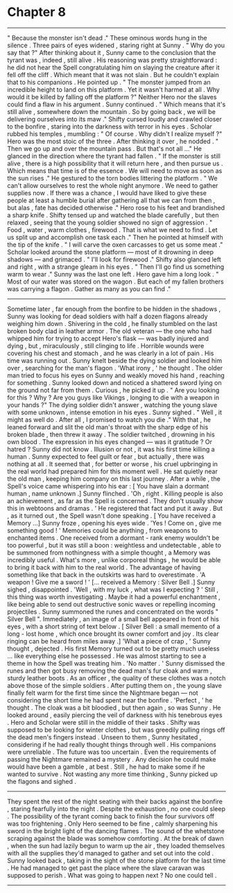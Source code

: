 
# Chapter 8


---

" Because the monster isn't dead ."
These ominous words hung in the silence . Three pairs of eyes widened , staring right at Sunny .
" Why do you say that ?"
After thinking about it , Sunny came to the conclusion that the tyrant was , indeed , still alive . His reasoning was pretty straightforward : he did not hear the Spell congratulating him on slaying the creature after it fell off the cliff . Which meant that it was not slain .
But he couldn't explain that to his companions .
He pointed up .
" The monster jumped from an incredible height to land on this platform . Yet it wasn't harmed at all . Why would it be killed by falling off the platform ?"
Neither Hero nor the slaves could find a flaw in his argument .
Sunny continued .
" Which means that it's still alive , somewhere down the mountain . So by going back , we will be delivering ourselves into its maw ."
Shifty cursed loudly and crawled closer to the bonfire , staring into the darkness with terror in his eyes . Scholar rubbed his temples , mumbling :
" Of course . Why didn't I realize myself ?"
Hero was the most stoic of the three . After thinking it over , he nodded .
" Then we go up and over the mountain pass . But that's not all …"
He glanced in the direction where the tyrant had fallen .
" If the monster is still alive , there is a high possibility that it will return here , and then pursue us . Which means that time is of the essence . We will need to move as soon as the sun rises ."
He gestured to the torn bodies littering the platform .
" We can't allow ourselves to rest the whole night anymore . We need to gather supplies now . If there was a chance , I would have liked to give these people at least a humble burial after gathering all that we can from then , but alas , fate has decided otherwise ."
Hero rose to his feet and brandished a sharp knife . Shifty tensed up and watched the blade carefully , but then relaxed , seeing that the young soldier showed no sign of aggression .
" Food , water , warm clothes , firewood . That is what we need to find . Let us split up and accomplish one task each ."
Then he pointed at himself with the tip of the knife .
" I will carve the oxen carcasses to get us some meat ."
Scholar looked around the stone platform — most of it drowning in deep shadows — and grimaced .
" I'll look for firewood ."
Shifty also glanced left and right , with a strange gleam in his eyes .
" Then I'll go find us something warm to wear ."
Sunny was the last one left . Hero gave him a long look .
" Most of our water was stored on the wagon . But each of my fallen brothers was carrying a flagon . Gather as many as you can find ."
***
Sometime later , far enough from the bonfire to be hidden in the shadows , Sunny was looking for dead soldiers with half a dozen flagons already weighing him down . Shivering in the cold , he finally stumbled on the last broken body clad in leather armor .
The old veteran — the one who had whipped him for trying to accept Hero's flask — was badly injured and dying , but , miraculously , still clinging to life . Horrible wounds were covering his chest and stomach , and he was clearly in a lot of pain .
His time was running out .
Sunny knelt beside the dying soldier and looked him over , searching for the man's flagon .
'What irony , ' he thought .
The older man tried to focus his eyes on Sunny and weakly moved his hand , reaching for something . Sunny looked down and noticed a shattered sword lying on the ground not far from them . Curious , he picked it up .
" Are you looking for this ? Why ? Are you guys like Vikings , longing to die with a weapon in your hands ?"
The dying soldier didn't answer , watching the young slave with some unknown , intense emotion in his eyes .
Sunny sighed .
" Well , it might as well do . After all , I promised to watch you die ."
With that , he leaned forward and slit the old man's throat with the sharp edge of his broken blade , then threw it away . The soldier twitched , drowning in his own blood . The expression in his eyes changed — was it gratitude ? Or hatred ? Sunny did not know .
Illusion or not , it was his first time killing a human . Sunny expected to feel guilt or fear , but actually , there was nothing at all . It seemed that , for better or worse , his cruel upbringing in the real world had prepared him for this moment well .
He sat quietly near the old man , keeping him company on this last journey .
After a while , the Spell's voice came whispering into his ear :
[ You have slain a dormant human , name unknown .]
Sunny flinched .
'Oh , right . Killing people is also an achievement , as far as the Spell is concerned . They don't usually show this in webtoons and dramas . '
He registered that fact and put it away . But , as it turned out , the Spell wasn't done speaking .
[ You have received a Memory …]
Sunny froze , opening his eyes wide .
'Yes ! Come on , give me something good ! '
Memories could be anything , from weapons to enchanted items . One received from a dormant - rank enemy wouldn't be too powerful , but it was still a boon : weightless and undetectable , able to be summoned from nothingness with a simple thought , a Memory was incredibly useful . What's more , unlike corporeal things , he would be able to bring it back with him to the real world . The advantage of having something like that back in the outskirts was hard to overestimate .
'A weapon ! Give me a sword ! '
[... received a Memory : Silver Bell .]
Sunny sighed , disappointed .
'Well , with my luck , what was I expecting ? '
Still , this thing was worth investigating . Maybe it had a powerful enchantment , like being able to send out destructive sonic waves or repelling incoming projectiles .
Sunny summoned the runes and concentrated on the words " Silver Bell ". Immediately , an image of a small bell appeared in front of his eyes , with a short string of text below .
[ Silver Bell : a small memento of a long - lost home , which once brought its owner comfort and joy . Its clear ringing can be heard from miles away .]
'What a piece of crap , ' Sunny thought , dejected .
His first Memory turned out to be pretty much useless … like everything else he possessed . He was almost starting to see a theme in how the Spell was treating him .
'No matter . '
Sunny dismissed the runes and then got busy removing the dead man's fur cloak and warm , sturdy leather boots . As an officer , the quality of these clothes was a notch above those of the simple soldiers . After putting them on , the young slave finally felt warm for the first time since the Nightmare began — not considering the short time he had spent near the bonfire .
'Perfect , ' he thought .
The cloak was a bit bloodied , but then again , so was Sunny .
He looked around , easily piercing the veil of darkness with his tenebrous eyes . Hero and Scholar were still in the middle of their tasks . Shifty was supposed to be looking for winter clothes , but was greedily pulling rings off the dead men's fingers instead . Unseen to them , Sunny hesitated , considering if he had really thought things through well .
His companions were unreliable . The future was too uncertain . Even the requirements of passing the Nightmare remained a mystery . Any decision he could make would have been a gamble , at best .
Still , he had to make some if he wanted to survive .
Not wasting any more time thinking , Sunny picked up the flagons and sighed .
***
They spent the rest of the night seating with their backs against the bonfire , staring fearfully into the night . Despite the exhaustion , no one could sleep . The possibility of the tyrant coming back to finish the four survivors off was too frightening .
Only Hero seemed to be fine , calmly sharpening his sword in the bright light of the dancing flames .
The sound of the whetstone scraping against the blade was somehow comforting .
At the break of dawn , when the sun had lazily begun to warm up the air , they loaded themselves with all the supplies they'd managed to gather and set out into the cold .
Sunny looked back , taking in the sight of the stone platform for the last time . He had managed to get past the place where the slave caravan was supposed to perish . What was going to happen next ? No one could tell .

---

